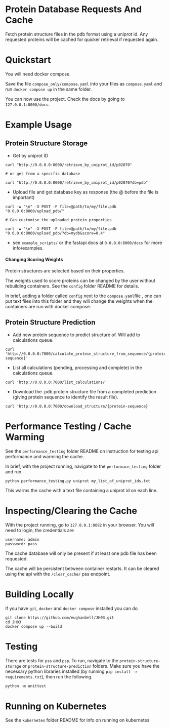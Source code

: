 # Protein Database Requests And Cache 

Fetch protein structure files in the pdb format using a uniprot id.
Any requested proteins will be cached for quicker retrieval if requested again.

# Quickstart

You will need docker compose.

Save the file `compose_only/compose.yaml` into your files as `compose.yaml` and run 
```docker compose up``` in the same folder.

You can now use the project. Check the docs by going to
`127.0.0.1:8000/docs`.

# Example Usage

## Protein Structure Storage

* Get by uniprot ID
```
curl "http://0.0.0.0:8000/retrieve_by_uniprot_id/p02070"

# or get from a specific database

curl "http://0.0.0.0:8000/retrieve_by_uniprot_id/p02070?db=pdb"
```

* Upload file and get database key as response (the @ before the file is important)
```
curl -w "\n" -X POST -F file=@path/to/my/file.pdb "0.0.0.0:8000/upload_pdb/"

# Can customise the uploaded protein properties

curl -w "\n" -X POST -F file=@path/to/my/file.pdb "0.0.0.0:8000/upload_pdb/?db=mydb&score=0.4"
```

* see `example_scripts/` or the fastapi docs at `0.0.0.0:8000/docs` for more info/examples.

#### Changing Scoring Weights

Protein structures are selected based on their properties.

The weights used to score proteins can be changed by the user without rebuilding containers.
See the `config` folder README for details. 

In brief, adding a folder called `config` next to the `compose.yaml`file , 
one can put text files into this folder and they will change the weights 
when the containers are run with docker compose.

## Protein Structure Prediction

* Add new protein sequence to predict structure of. Will add to calculations queue.
```
curl 'http://0.0.0.0:7000/calculate_protein_structure_from_sequence/{protein-sequence}'
```

* List all calculations (pending, processing and complete) in the calculations queue.
```
curl 'http://0.0.0.0:7000/list_calculations/'
```

* Download the .pdb protein structure file from a completed prediction (giving protein sequence to identify the result file).
```
curl 'http://0.0.0.0:7000/download_structure/{protein-sequence}'
```


# Performance Testing / Cache Warming

See the `performance_testing` folder README on instruction for testing api performance and warming the cache.

In brief, with the project running, navigate to the `performace_testing` folder and run
```
python performance_testing.py uniprot my_list_of_uniprot_ids.txt
```
This warms the cache with a text file containing a uniprot id on each line.


# Inspecting/Clearing the Cache

With the project running, go to `127.0.0.1:8082` 
in your browser.
You will need to login, the credentials are 
```
username: admin
password: pass
```

The cache database will only be present if at least one pdb file has been requested.


The cache will be persistent between container restarts. It can be cleared using the api with
the `/clear_cache/` pss endpoint.


# Building Locally

If you have `git`, `docker` and `docker compose` installed you can do
```
git clone https://github.com/eughanbell/JH03.git
cd JH03
docker compose up --build
```

# Testing

There are tests for `pss` and `psp`. To run, navigate to the `protein-structure-storage` or 
`protein-structure-prediction` folders. Make sure you have the necessary python libraries installed (by running `pip install -r requirements.txt`), then run the following.
```python
python -m unittest
```


# Running on Kubernetes

See the `kubernetes` folder README for info on running on kubernetes
